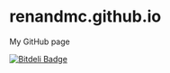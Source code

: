 renandmc.github.io
==================
My GitHub page


[![Bitdeli Badge](https://d2weczhvl823v0.cloudfront.net/renandmc/renandmc.github.io/trend.png)](https://bitdeli.com/free "Bitdeli Badge")

